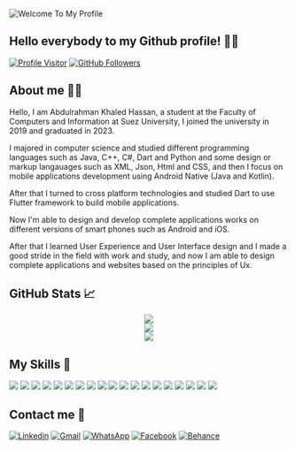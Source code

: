 ![Welcome To My Profile](https://github.com/Abdulrhman-Khaled/Abdulrhman-Khaled/assets/58918060/f29ba335-46a4-4e4a-a569-666af8f604da)

<h2>Hello everybody to my Github profile! 👋👋 </h2>


[![Profile Visitor](https://komarev.com/ghpvc/?username=Abdulrhman-Khaled&label=PROFILE+VIEWS)](https://github.com/Abdulrhman-Khaled) [![GitHub Followers](https://img.shields.io/github/followers/Abdulrhman-Khaled.svg?style=social&label=Followers)](https://github.com/Abdulrhman-Khaled?tab=followers)

## About me 👨‍💻
<p>Hello, I am Abdulrahman Khaled Hassan, a student at the Faculty of Computers and Information at Suez University, I joined the university in 2019 and graduated in 2023.

I majored in computer science and studied different programming languages ​​such as Java, C++, C#, Dart and Python and some design or markup langauages such as XML, Json, Html and CSS, and then I focus on mobile applications development using Android Native (Java and Kotlin).

After that I turned to cross platform technologies and studied Dart to use Flutter framework to build mobile applications.

Now I'm able to design and develop complete applications works on different versions of smart phones such as Android and iOS.

After that I learned User Experience and User Interface design and I made a good stride in the field with work and study, and now I am able to design complete applications and websites based on the principles of Ux.</p>

## GitHub Stats 📈
<div>
  <p align="center">    
    <img src="https://github-readme-stats.vercel.app/api/top-langs/?username=Abdulrhman-Khaled&hide_progress=true&show_icons=true&theme=radical" /> <br/> 
    <img src="https://github-readme-stats.vercel.app/api?username=Abdulrhman-Khaled&show_icons=true&theme=radical" /> <br/>  
    <img src="https://github-readme-streak-stats.herokuapp.com/?user=Abdulrhman-Khaled&show_icons=true&theme=radical" /> <br/> 
  </p>
</div>
                                                                                                  
## My Skills 🤹
![](https://img.shields.io/badge/Android-3DDC84?style=for-the-badge&logo=android&logoColor=white)
![](https://img.shields.io/badge/Java-ED8B00?style=for-the-badge&logo=java&logoColor=white)
![](https://img.shields.io/badge/Kotlin-0095D5?&style=for-the-badge&logo=kotlin&logoColor=white)
![](https://img.shields.io/badge/Dart-0175C2?style=for-the-badge&logo=dart&logoColor=white)
![](https://img.shields.io/badge/Flutter-02569B?style=for-the-badge&logo=flutter&logoColor=white)
![](https://img.shields.io/badge/SQLite-07405E?style=for-the-badge&logo=sqlite&logoColor=white)
![](https://img.shields.io/badge/MySQL-00000F?style=for-the-badge&logo=mysql&logoColor=white)
![](https://img.shields.io/badge/C%2B%2B-00599C?style=for-the-badge&logo=c%2B%2B&logoColor=white)
![](https://img.shields.io/badge/Python-14354C?style=for-the-badge&logo=python&logoColor=white)
![](https://img.shields.io/badge/HTML-239120?style=for-the-badge&logo=html5&logoColor=white)
![](https://img.shields.io/badge/CSS-239120?&style=for-the-badge&logo=css3&logoColor=white)
![](https://img.shields.io/badge/JavaScript-323330?style=for-the-badge&logo=javascript&logoColor=F7DF1E)
![](https://img.shields.io/badge/C%23-239120?style=for-the-badge&logo=c-sharp&logoColor=white)
![](https://img.shields.io/badge/.NET-5C2D91?style=for-the-badge&logo=.net&logoColor=white)
![](https://img.shields.io/badge/Adobe%20XD-470137?style=for-the-badge&logo=Adobe%20XD&logoColor=#FF61F6)
![](https://img.shields.io/badge/Adobe%20Photoshop-31A8FF?style=for-the-badge&logo=Adobe%20Photoshop&logoColor=black)
![](https://img.shields.io/badge/Adobe%20Creative%20Cloud-DA1F26?style=for-the-badge&logo=Adobe%20Creative%20Cloud&logoColor=white)
![](https://img.shields.io/badge/Adobe%20Illustrator-FF9A00?style=for-the-badge&logo=adobe%20illustrator&logoColor=white)
![](https://img.shields.io/badge/GIT-E44C30?style=for-the-badge&logo=git&logoColor=white)

## Contact me 📩
[![Linkedin](https://img.shields.io/badge/LinkedIn-0077B5?style=for-the-badge&logo=linkedin&logoColor=white)](https://www.linkedin.com/in/abdulrhmankhaled/)
[![Gmail](https://img.shields.io/badge/Gmail-D14836?style=for-the-badge&logo=gmail&logoColor=white)](mailto:abdulrhmankhaled07@gmail.com)
[![WhatsApp](https://img.shields.io/badge/WhatsApp-25D366?style=for-the-badge&logo=whatsapp&logoColor=white)](https://wa.me/01148472090)
[![Facebook](https://img.shields.io/badge/Facebook-1877F2?style=for-the-badge&logo=facebook&logoColor=white)](https://www.facebook.com/abdalrahman.khaled.54)
[![Behance](https://img.shields.io/badge/-Behance-blue?style=for-the-badge&logo=behance&logoColor=white)](https://www.behance.net/bodygames-a)
